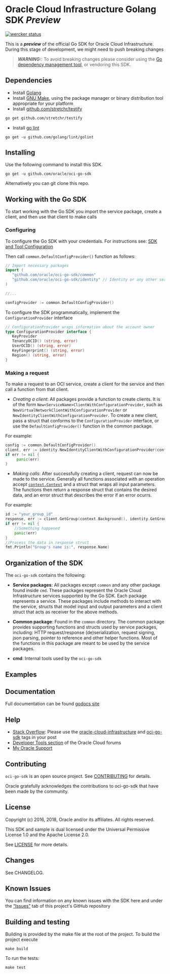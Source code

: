 # Oracle Cloud Infrastructure Golang SDK ***Preview***
[![wercker status](https://app.wercker.com/status/09bc4818e7b1d70b04285331a9bdbc41/s/master "wercker status")](https://app.wercker.com/project/byKey/09bc4818e7b1d70b04285331a9bdbc41)

This is a ***preview*** of the official Go SDK for Oracle Cloud Infrastructure. During this stage of development, we might need to push breaking changes
> ***WARNING:***: To avoid breaking changes please consider using the [Go dependency management tool](https://github.com/golang/dep), or vendoring this SDK.

## Dependencies
- Install [Golang](https://golang.org/dl/)
- Install [GNU Make](https://www.gnu.org/software/make/), using the package manager or binary distribution tool appropriate for your platform
- Install [github.com/stretchr/testify](https://github.com/stretchr/testify)
```sh
go get github.com/stretchr/testify
```
- Install [go lint](https://github.com/golang/lint)
```
go get -u github.com/golang/lint/golint
```
 


## Installing
Use the following command to install this SDK.

```
go get -u github.com/oracle/oci-go-sdk
```
Alternatively you can git clone this repo.

## Working with the Go SDK
To start working with the Go SDK you import the service package, create a client, and then use that client to make calls

### Configuring 
To configure the Go SDK with your credentials. For instructions see: [SDK and Tool Configuration](https://docs.us-phoenix-1.oraclecloud.com/Content/API/Concepts/sdkconfig.htm)

Then call `common.DefaultConfigProvider()` function as follows:

 ```go
 // Import necessary packages
 import (
	"github.com/oracle/oci-go-sdk/common"
	"github.com/oracle/oci-go-sdk/identity" // Identity or any other service you wish to make requests to
)
 
 //...
 
configProvider := common.DefaultConfigProvider()
```

 To configure the SDK programmatically, implement the `ConfigurationProvider` interface
 ```go
// ConfigurationProvider wraps information about the account owner
type ConfigurationProvider interface {
	KeyProvider
	TenancyOCID() (string, error)
	UserOCID() (string, error)
	KeyFingerprint() (string, error)
	Region() (string, error)
}
```

### Making a request
To make a request to an OCI service, create a client for the service and then call a function from that client.

- *Creating a client*: All packages provide a function to create clients. It is of the form `New<ServiceName>ClientWithConfigurationProvider`,
such as `NewVirtualNetworkClientWithConfigurationProvider` or `NewIdentityClientWithConfigurationProvider`. To create a new client, 
pass a struct that conforms to the `ConfigurationProvider` interface, or use the `DefaultConfigProvider()` function in the common package.

For example: 
```go
config := common.DefaultConfigProvider()
client, err := identity.NewIdentityClientWithConfigurationProvider(config)
if err != nil { 
     panic(err)
}
```

- *Making calls*: After successfully creating a client, request can now be made to the service. Generally all functions associated with an operation
accept [`context.Context`](https://golang.org/pkg/context/) and a struct that wraps all input parameters. The functions then return a response struct
that contains the desired data, and an error struct that describes the error if an error ocurrs.

For example:
```go
id := "your_group_id"
response, err := client.GetGroup(context.Background(), identity.GetGroupRequest{GroupId:&id})
if err != nil {
	//Something happened
	panic(err)
}
//Process the data in response struct
fmt.Println("Group's name is:", response.Name)
```

## Organization of the SDK
The `oci-go-sdk` contains the following:
- **Service packages**: All packages except `common` and any other package found inside `cmd`. These packages represent 
the Oracle Cloud Infrastructure services supported by the Go SDK. Each package represents a service. 
These packages include methods to interact with the service, structs that model 
input and output parameters and a client struct that acts as receiver for the above methods.

- **Common package**: Found in the `common` directory. The common package provides supporting functions and structs used by service packages, 
including: HTTP request/response (de)serialization, request signing, json parsing, pointer to reference and other helper functions. Most of the functions
in this package are meant to be used by the service packages.

- **cmd**: Internal tools used by the `oci-go-sdk`

## Examples

## Documentation
Full documentation can be found [godocs site]()

## Help
* [Stack Overflow](https://stackoverflow.com/): Please use the [oracle-cloud-infrastructure](https://stackoverflow.com/questions/tagged/oracle-cloud-infrastructure) and [oci-go-sdk](https://stackoverflow.com/questions/tagged/oci-go-sdk) tags in your post
* [Developer Tools section](https://community.oracle.com/community/cloud_computing/bare-metal/content?filterID=contentstatus%5Bpublished%5D~category%5Bdeveloper-tools%5D&filterID=contentstatus%5Bpublished%5D~objecttype~objecttype%5Bthread%5D) of the Oracle Cloud forums
* [My Oracle Support](https://support.oracle.com)


## Contributing
`oci-go-sdk` is an open source project. See [CONTRIBUTING](/CONTRIBUTING.md) for details.

Oracle gratefully acknowledges the contributions to oci-go-sdk that have been made by the community.


## License
Copyright (c) 2016, 2018, Oracle and/or its affiliates. All rights reserved.

This SDK and sample is dual licensed under the Universal Permissive License 1.0 and the Apache License 2.0.

See [LICENSE](/LICENSE.txt) for more details.

## Changes
See CHANGELOG.

## Known Issues
You can find information on any known issues with the SDK here and under the [“Issues”](https://github.com/oracle/oci-go-sdk/issues) tab of this project's GitHub repository

## Building and testing
Building is provided by the make file at the root of the project. To build the project execute

```
make build
```

To run the tests:
```
make test
```

